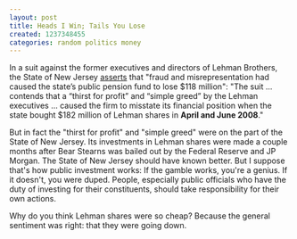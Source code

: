 ```yaml
---
layout: post
title: Heads I Win; Tails You Lose
created: 1237348455
categories: random politics money
---
```

In a suit against the former executives and directors of Lehman Brothers, the State of New Jersey [asserts](http://www.nytimes.com/2009/03/18/business/18lehman.html) that "fraud and misrepresentation had caused the state’s public pension fund to lose $118 million": "The suit ... contends that a “thirst for profit” and “simple greed” by the Lehman executives ... caused the firm to misstate its financial position when the state bought $182 million of Lehman shares in **April and June 2008**."

But in fact the "thirst for profit" and "simple greed" were on the part of the State of New Jersey. Its investments in Lehman shares were made a couple months after Bear Stearns was bailed out by the Federal Reserve and JP Morgan. The State of New Jersey should have known better. But I suppose that's how public investment works: If the gamble works, you're a genius. If it doesn't, you were duped. People, especially public officials who have the duty of investing for their constituents, should take responsibility for their own actions.

Why do you think Lehman shares were so cheap? Because the general sentiment was right: that they were going down.
